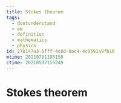 ```yaml
---
title: Stokes theorem
tags:
  - dontunderstand
  - em
  - definition
  - mathematics
  - physics
id: 278147a3-6fff-4c0d-9ac4-4c9591a9fb16
mtime: 20210701195150
ctime: 20210507155249
---
```


# Stokes theorem
